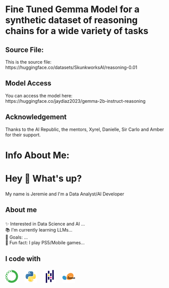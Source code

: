<h1>Fine Tuned Gemma Model for a synthetic dataset of reasoning chains for a wide variety of tasks </h1>
<h2>Source File:</h2>
<p>This is the source file: <a>https://huggingface.co/datasets/SkunkworksAI/reasoning-0.01</a></p>
<h2>Model Access</h2>
<p>You can access the model here: <a>https://huggingface.co/jaydiaz2023/gemma-2b-instruct-reasoning</a></p>
<h2>Acknowledgement</h2>
<p>Thanks to the AI Republic, the mentors, Xyrel, Danielle, Sir Carlo and Amber for their support.</p>
<h1>Info About Me:</h1>
<h1 align="left">Hey 👋 What's up?</h1>

###

<p align="left">My name is  Jeremie and I'm a Data Analyst/AI Developer</p>

###

<h2 align="left">About me</h2>

###

<p align="left">✨ Interested in Data Science and AI ...<br>📚 I'm currently learning LLMs...<br>🎯 Goals: ...<br>🎲 Fun fact: I play PS5/Mobile games...</p>

###

<h2 align="left">I code with</h2>

###

<div align="left">
  <img src="https://github.com/devicons/devicon/blob/v2.16.0/icons/anaconda/anaconda-original.svg" height="40" alt="javascript logo"  />
  <img width="12" />
  <img src="https://github.com/devicons/devicon/blob/v2.16.0/icons/python/python-original.svg" height="40" alt="typescript logo"  />
  <img width="12" />
  <img src="https://github.com/devicons/devicon/blob/v2.16.0/icons/pandas/pandas-original.svg" height="40" alt="react logo"  />
  <img width="12" />
  <img src="https://github.com/devicons/devicon/blob/v2.16.0/icons/scikitlearn/scikitlearn-original.svg" height="40" alt="nextjs logo"  />
  <img width="12" />
  </div>

###
